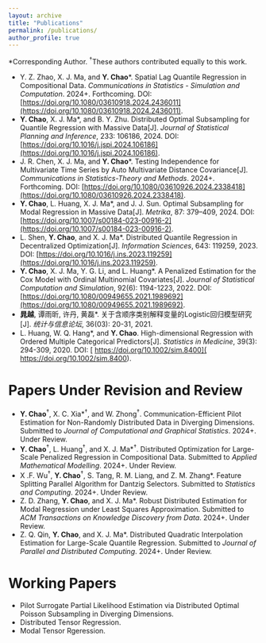 ```yaml
---
layout: archive
title: "Publications"
permalink: /publications/
author_profile: true
---
```

\*Corresponding Author.
<sup>&dagger;</sup>These authors contributed equally to this work.
- Y. Z. Zhao, X. J. Ma, and **Y. Chao**\*. Spatial Lag Quantile Regression in Compositional Data. _Communications in Statistics - Simulation and Computation_. 2024+. Forthcoming. DOI: [https://doi.org/10.1080/03610918.2024.2436011](https://doi.org/10.1080/03610918.2024.2436011).
- **Y. Chao**, X. J. Ma\*, and B. Y. Zhu. Distributed Optimal Subsampling for Quantile Regression with Massive Data[J]. _Journal of Statistical Planning and Inference_, 233: 106186, 2024. DOI: [https://doi.org/10.1016/j.jspi.2024.106186](https://doi.org/10.1016/j.jspi.2024.106186).
- J. R. Chen, X. J. Ma, and **Y. Chao**\*. Testing Independence for Multivariate Time Series by Auto Multivariate Distance Covariance[J].  _Communications in Statistics-Theory and Methods_. 2024+. Forthcoming. DOI: [https://doi.org/10.1080/03610926.2024.2338418](https://doi.org/10.1080/03610926.2024.2338418).
- **Y. Chao**, L. Huang, X. J. Ma\*, and J. J. Sun. Optimal Subsampling for Modal Regression in Massive Data[J]. _Metrika_, 87: 379–409, 2024. DOI: [https://doi.org/10.1007/s00184-023-00916-2](https://doi.org/10.1007/s00184-023-00916-2).
- L. Shen, **Y. Chao**, and X. J. Ma\*. Distributed Quantile Regression in Decentralized Optimization[J]. _Information Sciences_, 643: 119259, 2023. DOI: [https://doi.org/10.1016/j.ins.2023.119259](https://doi.org/10.1016/j.ins.2023.119259).
- **Y. Chao**, X. J. Ma, Y. G. Li, and L. Huang\*. A Penalized Estimation for the Cox Model with Ordinal Multinomial Covariates[J]. *Journal of Statistical Computation and Simulation*, 92(6): 1194-1223, 2022. DOI: [https://doi.org/10.1080/00949655.2021.1989692](https://doi.org/10.1080/00949655.2021.1989692).
- **晁越**, 谭雨昕, 许丹, 黄磊\*. 关于含顺序类别解释变量的Logistic回归模型研究[J]. *统计与信息论坛*, 36(03): 20-31, 2021. 
- L. Huang, W. Q. Hang\*, and **Y. Chao**. High-dimensional Regression with Ordered Multiple Categorical Predictors[J]. *Statistics in Medicine*, 39(3): 294-309, 2020. DOI: [ https://doi.org/10.1002/sim.8400]( https://doi.org/10.1002/sim.8400).


Papers Under Revision and Review
======
- **Y. Chao**<sup>&dagger;</sup>, X. C. Xia\*<sup>&dagger;</sup>, and W. Zhong<sup>&dagger;</sup>. Communication-Efficient Pilot Estimation for Non-Randomly Distributed Data in Diverging Dimensions. Submitted to *Journal of Computational and Graphical Statistics*. 2024+. Under Review.
- **Y. Chao**<sup>&dagger;</sup>, L. Huang<sup>&dagger;</sup>, and X. J. Ma\*<sup>&dagger;</sup>. Distributed Optimization for Large-Scale Penalized Regression in Compositional Data. Submitted to *Applied Mathematical Modelling*. 2024+. Under Review.
-  X .F. Wu<sup>&dagger;</sup>, **Y. Chao**<sup>&dagger;</sup>, S. Tang,  R. M. Liang, and Z. M. Zhang\*. Feature Splitting Parallel Algorithm for Dantzig Selectors. Submitted to *Statistics and Computing*. 2024+. Under Review.
- Z. D. Zhang, **Y. Chao**, and X. J. Ma\*. Robust Distributed Estimation for Modal Regression under Least Squares Approximation. Submitted to *ACM Transactions on Knowledge Discovery from Data*. 2024+. Under Review.
- Z. Q. Qin, **Y. Chao**, and X. J. Ma\*. Distributed Quadratic Interpolation Estimation for Large-Scale Quantile Regression. Submitted to *Journal of Parallel and Distributed Computing*. 2024+. Under Review.
  

Working Papers
=======
- Pilot Surrogate Partial Likelihood Estimation via Distributed Optimal Poisson Subsampling in Diverging Dimensions. 
- Distributed Tensor Regression.
- Modal Tensor Rgeression.





